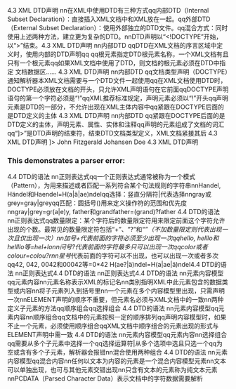 4.3 XML DTD声明 nn在XML中使用DTD有三种方式qq内部DTD（Internal Subset Declaration）：直接插入XML文档中和XML放在一起。qq外部DTD（External Subset Declaration）：使用外部独立的DTD文件。qq混合方式：同时使用上述两种方法，建立更为复杂的DTD。nnDTD声明以“<!DOCTYPE”开始，以“>”结束。4.3 XML DTD声明 nn内部DTD qqDTD在XML文档的序言区域中定义时，使用内部的DTD声明qq<!DOCTYPE 根元素[元素描述]> qq根元素指定DTD根元素名称，一个XML文档有且只有一个根元素qq如果XML文档中使用了DTD，则文档的根元素必须在DTD中指定 <?xml version=“1.0” ?> <!DOCTYPE 根元素[元素描述]> 文档数据区...... 4.3 XML DTD声明 nn内部DTD qq文档类型声明（DOCTYPE）通知解析器本XML文档需要与一个DTD文件一起使用qq在XML文档使用DTD时，DOCTYPE必须放在文档的开头，只允许XML声明语句在它前面qqDOCTYPE声明语句的第一个字符必须是“!”qqXML推荐标准规定，声明元素必须以“!”开头qq声明元素是DTD的一部分，不允许出现在XML主体内容中qq紧跟在DOCTYPE后面的是DTD定义的主体 4.3 XML DTD声明 nn内部DTD qq紧跟在DOCTYPE后面的是DTD定义的主体，声明元素、属性、实体和注释qq声明的元素组成了<name>文档的词汇qq“]>”是DTD声明的结束符，结束DTD文档类型定义，XML文档紧接其后 <!ELEMENT name (first, middle, last)> <!ELEMENT first (#PCDATA)> <!ELEMENT middle (#PCDATA)> <!ELEMENT last (#PCDATA)> 4.3 XML DTD声明 <?xml version=“1.0”?> <!DOCTYPE name [ <!ELEMENT name (first, middle, last)> <!ELEMENT first (#PCDATA)> <!ELEMENT middle (#PCDATA)> <!ELEMENT last (#PCDATA)> ]> <name> <first>John</first> <middle>Fitzgerald Johansen</middle> <last>Doe</last> </name> 4.3 XML DTD声明 <html> <body> <h3>This demonstrates a parser error:</h3> <script type="text/javascript"> varxmlDoc= new ActiveXObject("Microsoft.XMLDOM") xmlDoc.async="false" xmlDoc.validateOnParse="true" xmlDoc.load("./name2.xml") document.write("<br/>Error Code: ") document.write(xmlDoc.parseError.errorCode) document.write("<br/>Error Reason: ") document.write(xmlDoc.parseError.reason) document.write("<br/>Error Line: ") document.write(xmlDoc.parseError.line) </script> </body> </html>


4.4 DTD的语法 nn正则表达式qq一个正则表达式通常被称为一个模式（Pattern），为用来描述或者匹配一系列符合某个句法规则的字符串nnHandel, Händel和Haendel=H(a|ä|ae)ndelqq选择：竖直分隔符|代表选择nngray或grey=gray|greyqq匹配：圆括号()用来定义操作符的范围和优先度nngray|grey=gr(a|e)y, father和grandfather=(grand)?father 4.4 DTD的语法 nn正则表达式qq数量限定：某个字符后的数量限定符用来限定前面这个字符允许出现的个数。最常见的数量限定符包括“+”、“?”和“*”（不加数量限定则代表出现一次且仅出现一次）nn加号+代表前面的字符必须至少出现一次qqhello, helllo和hellllo等=hel+lonn问号?代表前面的字符最多只可以出现一次qqcolor或者colour=colou?rnn星号*代表前面的字符可以不出现，也可以出现一次或者多次qq42, 042, 0042和00042等=0*42 H(ae?|ä)ndel=H(a|ae|ä)ndel4.4 DTD的语法 nn正则表达式4.4 DTD的语法 nn正则表达式4.4 DTD的语法 nn元素内容模型qq元素内容nn元素名称表示XML的标记名nn类别指明XML中此元素包含的数据类型或内容nn将子元素列入到括号里nn一个元素在多个内容模型里出现，只需声明一次nnELEMENT声明的顺序不重要，但元素名必须与XML文档中的一致nn两种定义子元素的方法qq顺序组合qq选择组合<!ELEMENT 元素名称类别> <!ELEMENT 元素名称 （元素、内容）> <!ELEMENT contact (name)> <!ELEMENT contact (name, location, phone, knows, description)> 4.4 DTD的语法 nn元素内容模型qq元素内容nn顺序组合qq文档中的元素按照一定的顺序排列qq声明内容模型时，如果不止一个元素，必须使用顺序组合qqXML文档中顺序组合的元素出现的形式与ELEMENT声明中需一致<!ELEMENT name (first, middle, last)> 4.4 DTD的语法 nn元素内容模型qq元素内容nn选择组合qq需要从多个子元素中选择一个qq选择运算符|从多个选项中选且只选一个qq为空或含有多个子元素，解析器会报错nn混合使用两种组合<!ELEMENT location (address | (latitude, longitude))> <!ELEMENT location (working_address| home_address)> 4.4 DTD的语法 nn元素内容模型qq混合内容nn任何以文本为内容的元素是一个混合内容模型元素nn文本可以单独出现，也可与其他元素交错出现nn只含有文本的元素称为纯文本元素nnPCDATA（Parsed Character Data）表示文档中的字符数据需要解析


